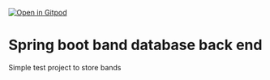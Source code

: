 [![Open in Gitpod](https://gitpod.io/button/open-in-gitpod.svg)](https://gitpod.io/#https://github.com/ristoxxx/springtest)

# Spring boot band database back end

Simple test project to store bands